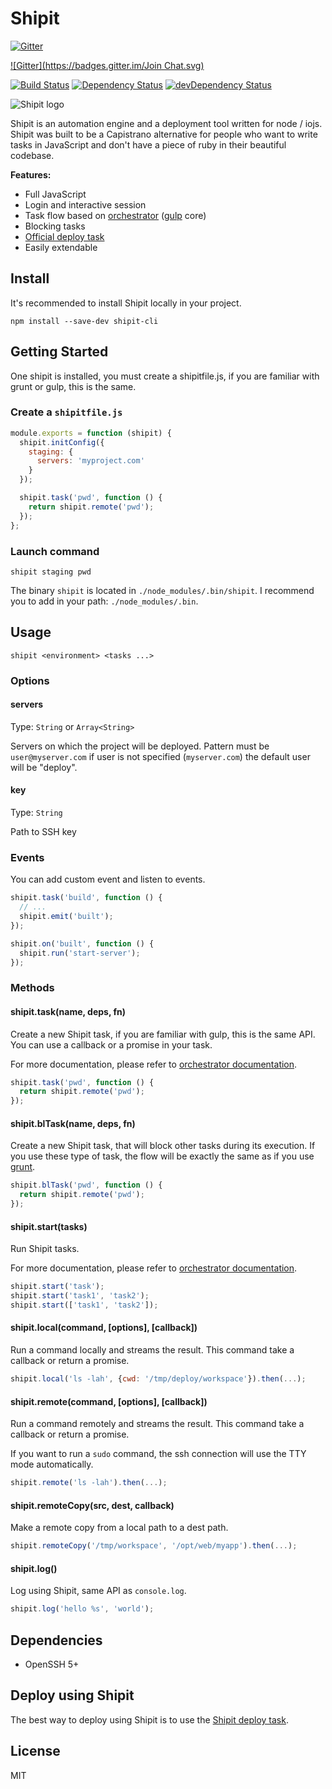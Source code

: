 # Shipit 

[![Gitter](https://badges.gitter.im/Join%20Chat.svg)](https://gitter.im/shipitjs/shipit?utm_source=badge&utm_medium=badge&utm_campaign=pr-badge&utm_content=badge)

[![Gitter](https://badges.gitter.im/Join Chat.svg)](https://gitter.im/shipitjs?utm_source=badge&utm_medium=badge&utm_campaign=pr-badge&utm_content=badge)

[![Build Status](https://travis-ci.org/shipitjs/shipit.svg?branch=master)](https://travis-ci.org/shipitjs/shipit)
[![Dependency Status](https://david-dm.org/shipitjs/shipit.svg?theme=shields.io)](https://david-dm.org/shipitjs/shipit)
[![devDependency Status](https://david-dm.org/shipitjs/shipit/dev-status.svg?theme=shields.io)](https://david-dm.org/shipitjs/shipit-cli#info=devDependencies)

![Shipit logo](https://cloud.githubusercontent.com/assets/266302/3756454/81df9f46-182e-11e4-9da6-b2c7a6b84136.png)

Shipit is an automation engine and a deployment tool written for node / iojs. Shipit was built to be a Capistrano alternative for people who want to write tasks in JavaScript and don't have a piece of ruby in their beautiful codebase.

**Features:**

- Full JavaScript 
- Login and interactive session
- Task flow based on [orchestrator](https://github.com/orchestrator/orchestrator) ([gulp](http://gulpjs.com/) core)
- Blocking tasks
- [Official deploy task](https://github.com/shipitjs/shipit-deploy)
- Easily extendable

## Install

It's recommended to install Shipit locally in your project.

```
npm install --save-dev shipit-cli
```

## Getting Started

One shipit is installed, you must create a shipitfile.js, if you are familiar with grunt or gulp, this is the same.

### Create a `shipitfile.js`

```js
module.exports = function (shipit) {
  shipit.initConfig({
    staging: {
      servers: 'myproject.com'
    }
  });

  shipit.task('pwd', function () {
    return shipit.remote('pwd');
  });
};
```

### Launch command

```
shipit staging pwd
```

The binary `shipit` is located in `./node_modules/.bin/shipit`. I recommend you to add in your path: `./node_modules/.bin`.

## Usage

```
shipit <environment> <tasks ...>
```

### Options

#### servers

Type: `String` or `Array<String>`

Servers on which the project will be deployed. Pattern must be `user@myserver.com` if user is not specified (`myserver.com`) the default user will be "deploy".

#### key

Type: `String`

Path to SSH key

### Events

You can add custom event and listen to events.

```js
shipit.task('build', function () {
  // ...
  shipit.emit('built');
});

shipit.on('built', function () {
  shipit.run('start-server');
});
```

### Methods

#### shipit.task(name, deps, fn)

Create a new Shipit task, if you are familiar with gulp, this is the same API. You can use a callback or a promise in your task.

For more documentation, please refer to [orchestrator documentation](https://github.com/orchestrator/orchestrator#orchestratoraddname-deps-function).

```js
shipit.task('pwd', function () {
  return shipit.remote('pwd');
});
```

#### shipit.blTask(name, deps, fn)

Create a new Shipit task, that will block other tasks during its execution. If you use these type of task, the flow will be exactly the same as if you use [grunt](http://gruntjs.com).

```js
shipit.blTask('pwd', function () {
  return shipit.remote('pwd');
});
```

#### shipit.start(tasks)

Run Shipit tasks.

For more documentation, please refer to [orchestrator documentation](https://github.com/orchestrator/orchestrator#orchestratorstarttasks-cb).

```js
shipit.start('task');
shipit.start('task1', 'task2');
shipit.start(['task1', 'task2']);
```

#### shipit.local(command, [options], [callback])

Run a command locally and streams the result. This command take a callback or return a promise.

```js
shipit.local('ls -lah', {cwd: '/tmp/deploy/workspace'}).then(...);
```

#### shipit.remote(command, [options], [callback])

Run a command remotely and streams the result. This command take a callback or return a promise.

If you want to run a `sudo` command, the ssh connection will use the TTY mode automatically.

```js
shipit.remote('ls -lah').then(...);
```

#### shipit.remoteCopy(src, dest, callback)

Make a remote copy from a local path to a dest path.

```js
shipit.remoteCopy('/tmp/workspace', '/opt/web/myapp').then(...);
```

#### shipit.log()

Log using Shipit, same API as `console.log`.

```js
shipit.log('hello %s', 'world');
```

## Dependencies

- OpenSSH 5+

## Deploy using Shipit

The best way to deploy using Shipit is to use the [Shipit deploy task](https://github.com/shipitjs/shipit-deploy-task).

## License

MIT
